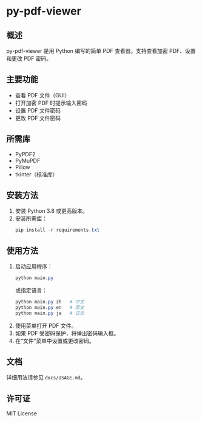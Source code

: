 # py-pdf-viewer

## 概述

py-pdf-viewer 是用 Python 编写的简单 PDF 查看器。支持查看加密 PDF、设置和更改 PDF 密码。

## 主要功能

- 查看 PDF 文件（GUI）
- 打开加密 PDF 时提示输入密码
- 设置 PDF 文件密码
- 更改 PDF 文件密码

## 所需库

- PyPDF2
- PyMuPDF
- Pillow
- tkinter（标准库）

## 安装方法

1. 安装 Python 3.8 或更高版本。
2. 安装所需库：
   ```powershell
   pip install -r requirements.txt
   ```

## 使用方法

1. 启动应用程序：
   ```powershell
   python main.py
   ```
   或指定语言：
   ```powershell
   python main.py zh   # 中文
   python main.py en   # 英文
   python main.py ja   # 日文
   ```
2. 使用菜单打开 PDF 文件。
3. 如果 PDF 受密码保护，将弹出密码输入框。
4. 在“文件”菜单中设置或更改密码。

## 文档

详细用法请参见 `docs/USAGE.md`。

## 许可证

MIT License
